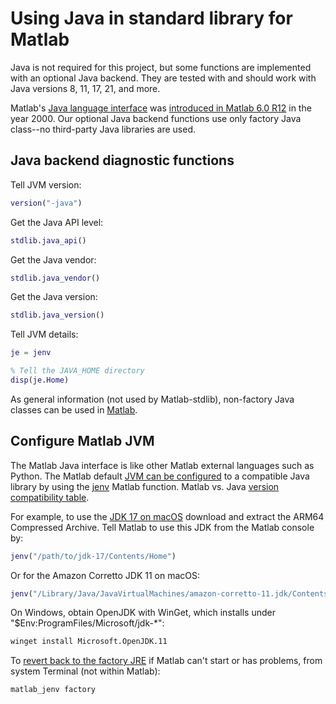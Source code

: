 # Using Java in standard library for Matlab

Java is not required for this project, but some functions are implemented with an optional Java backend.
They are tested with and should work with Java versions 8, 11, 17, 21, and more.

Matlab's
[Java language interface](https://www.mathworks.com/help/matlab/using-java-libraries-in-matlab.html)
was
[introduced in Matlab 6.0 R12](http://www.ece.northwestern.edu/local-apps/matlabhelp/base/relnotes/matlab/matlab124.html#20684)
in the year 2000.
Our optional Java backend functions use only factory Java class--no third-party Java libraries are used.

## Java backend diagnostic functions

Tell JVM version:

```matlab
version("-java")
```

Get the Java API level:

```matlab
stdlib.java_api()
```

Get the Java vendor:

```matlab
stdlib.java_vendor()
```

Get the Java version:

```matlab
stdlib.java_version()
```

Tell JVM details:

```matlab
je = jenv

% Tell the JAVA_HOME directory
disp(je.Home)
```

As general information (not used by Matlab-stdlib), non-factory Java classes can be used in
[Matlab](https://www.mathworks.com/help/matlab/matlab_external/static-path-of-java-class-path.html).

## Configure Matlab JVM

The Matlab Java interface is like other Matlab external languages such as Python.
The Matlab default
[JVM can be configured](https://www.mathworks.com/help/matlab/matlab_external/configure-your-system-to-use-java.html)
to a compatible Java library by using the
[jenv](https://www.mathworks.com/help/matlab/ref/jenv.html)
Matlab function.
Matlab vs. Java
[version compatibility table](https://www.mathworks.com/support/requirements/openjdk.html).

For example, to use the
[JDK 17 on macOS](https://www.oracle.com/java/technologies/downloads/#jdk17-mac)
download and extract the ARM64 Compressed Archive.
Tell Matlab to use this JDK from the Matlab console by:

```matlab
jenv("/path/to/jdk-17/Contents/Home")
```

Or for the Amazon Corretto JDK 11 on macOS:

```matlab
jenv("/Library/Java/JavaVirtualMachines/amazon-corretto-11.jdk/Contents/Home/")
```

On Windows, obtain OpenJDK with WinGet, which installs under "$Env:ProgramFiles/Microsoft/jdk-*":

```sh
winget install Microsoft.OpenJDK.11
```

To
[revert back to the factory JRE](https://www.mathworks.com/help/matlab/ref/matlab_jenv.html)
if Matlab can't start or has problems, from system Terminal (not within Matlab):

```sh
matlab_jenv factory
```
